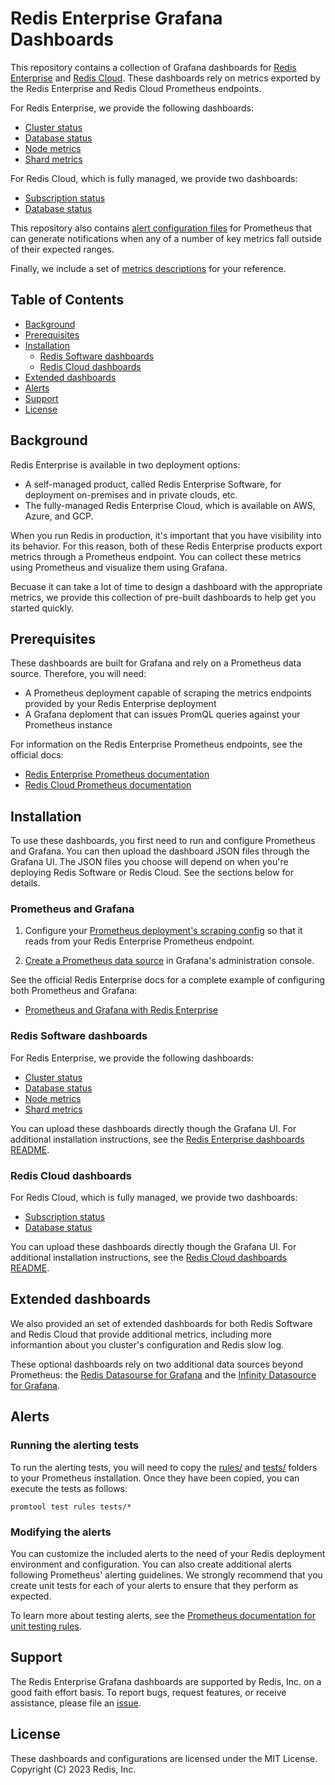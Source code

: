 # Redis Enterprise Grafana Dashboards

This repository contains a collection of Grafana dashboards for [Redis Enterprise](https://docs.redis.com/latest/rs/) and [Redis Cloud](https://docs.redis.com/latest/rc/).
These dashboards rely on metrics exported by the Redis Enterprise and Redis Cloud Prometheus endpoints.

For Redis Enterprise, we provide the following dashboards:
* [Cluster status](dashboards/software/basic/redis-enterprise-cluster-status-dashboard.json)
* [Database status](dashboards/software/basic/redis-enterprsie-database-dashboard.json)
* [Node metrics](dashboards/software/basic/redis-enterprise-node-dashboard.json)
* [Shard metrics](dashboards/software/basic/redis-enterprise-shard-dashboard.json)

For Redis Cloud, which is fully managed, we provide two dashboards:
* [Subscription status](dashboards/cloud/basic/redis-cloud-subscription-dashboard.json)
* [Database status](dashboards/cloud/basic/redis-cloud-database-dashboard.json)

This repository also contains [alert configuration files](rules/alerts.yml) for Prometheus that can generate notifications when any of a number of key metrics fall outside of their expected ranges.

Finally, we include a set of [metrics descriptions](metrics) for your reference.

## Table of Contents

* [Background](#background)
* [Prerequisites](#prerequisites)
* [Installation](#installation)
   - [Redis Software dashboards](#redis-software-dashboards)
   - [Redis Cloud dashboards](#redis-cloud-dashboards)
* [Extended dashboards](#extended-dashboards)
* [Alerts](#alerts)
* [Support](#support)
* [License](#license)

## Background

Redis Enterprise is available in two deployment options:
* A self-managed product, called Redis Enterprise Software, for deployment on-premises and in private clouds, etc.
* The fully-managed Redis Enterprise Cloud, which is available on AWS, Azure, and GCP.

When you run Redis in production, it's important that you have visibility into its behavior.
For this reason, both of these Redis Enterprise products export metrics through a Prometheus endpoint.
You can collect these metrics using Prometheus and visualize them using Grafana.

Becuase it can take a lot of time to design a dashboard with the appropriate metrics, we provide
this collection of pre-built dashboards to help get you started quickly.

## Prerequisites

These dashboards are built for Grafana and rely on a Prometheus data source. Therefore, you will need:

* A Prometheus deployment capable of scraping the metrics endpoints provided by your Redis Enterprise deployment
* A Grafana deploment that can issues PromQL queries against your Prometheus instance

For information on the Redis Enterprise Prometheus endpoints, see the official docs:
* [Redis Enterprise Prometheus documentation](https://docs.redis.com/latest/rs/clusters/monitoring/prometheus-integration/)
* [Redis Cloud Prometheus documentation](https://docs.redis.com/latest/rc/cloud-integrations/prometheus-integration/)

## Installation

To use these dashboards, you first need to run and configure Prometheus and Grafana.
You can then upload the dashboard JSON files through the Grafana UI. The JSON files
you choose will depend on when you're deploying Redis Software or Redis Cloud.
See the sections below for details.

### Prometheus and Grafana

1. Configure your [Prometheus deployment's scraping config](https://prometheus.io/docs/prometheus/latest/configuration/configuration/#scrape_config) so that it reads from your Redis Enterprise Prometheus endpoint.

2. [Create a Prometheus data source](https://grafana.com/docs/grafana/v8.5/datasources/add-a-data-source/) in Grafana's administration console.

See the official Redis Enterprise docs for a complete example of configuring both Prometheus and Grafana:

* [Prometheus and Grafana with Redis Enterprise](https://docs.redis.com/latest/rs/clusters/monitoring/prometheus-integration/)

### Redis Software dashboards

For Redis Enterprise, we provide the following dashboards:
* [Cluster status](dashboards/software/basic/redis-enterprise-cluster-status-dashboard.json)
* [Database status](dashboards/software/basic/redis-enterprsie-database-dashboard.json)
* [Node metrics](dashboards/software/basic/redis-enterprise-node-dashboard.json)
* [Shard metrics](dashboards/software/basic/redis-enterprise-shard-dashboard.json)

You can upload these dashboards directly though the Grafana UI. For additional installation instructions, see the [Redis Enterprise dashboards README](dashboards/software/README-SOFTWARE.md).

### Redis Cloud dashboards

For Redis Cloud, which is fully managed, we provide two dashboards:
* [Subscription status](dashboards/cloud/basic/redis-cloud-subscription-dashboard.json)
* [Database status](dashboards/cloud/basic/redis-cloud-database-dashboard.json)

You can upload these dashboards directly though the Grafana UI. For additional installation instructions, see the [Redis Cloud dashboards README](dashboards/cloud/README-SOFTWARE.md).

## Extended dashboards

We also provided an set of extended dashboards for both Redis Software and Redis Cloud that provide additional metrics, including more informantion about you cluster's configuration and Redis slow log.

These optional dashboards rely on two additional data sources beyond Prometheus: the [Redis Datasourse for Grafana](https://grafana.com/grafana/plugins/redis-datasource/) and the [Infinity Datasource for Grafana](https://grafana.com/grafana/plugins/yesoreyeram-infinity-datasource/).

## Alerts

### Running the alerting tests

To run the alerting tests, you will need to copy the [rules/](rules) and [tests/](tests) folders to your Prometheus installation. Once they have been copied,
you can execute the tests as follows:

```
promtool test rules tests/*
```

### Modifying the alerts

You can customize the included alerts to the need of your Redis deployment environment and configuration. You can also create additional alerts following Prometheus' alerting guidelines. We strongly recommend that you create unit tests for each of your alerts to ensure that they perform as expected.

To learn more about testing alerts, see the [Prometheus documentation for unit testing rules](https://prometheus.io/docs/prometheus/latest/configuration/unit_testing_rules/).

## Support

The Redis Enterprise Grafana dashboards are supported by Redis, Inc. on a good faith effort basis. To report bugs, request features, or receive assistance, please file an [issue](https://github.com/redis-field-engineering/redis-enterprise-grafana-dashboards/issues).

## License

These dashboards and configurations are licensed under the MIT License. Copyright (C) 2023 Redis, Inc.
